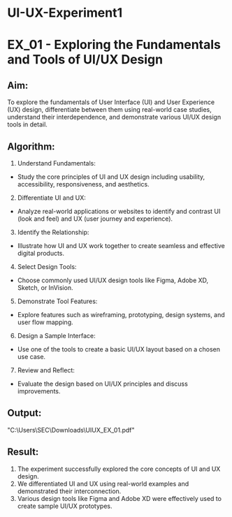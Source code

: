 # UI-UX-Experiment1
# EX_01 - Exploring the Fundamentals and Tools of UI/UX Design

## Aim:

To explore the fundamentals of User Interface (UI) and User Experience (UX) design, differentiate between them using real-world case studies, understand their interdependence, and demonstrate various UI/UX design tools in detail.

## Algorithm:

1. Understand Fundamentals:

- Study the core principles of UI and UX design including usability, accessibility, responsiveness, and aesthetics.

2. Differentiate UI and UX:

- Analyze real-world applications or websites to identify and contrast UI (look and feel) and UX (user journey and experience).

3. Identify the Relationship:

- Illustrate how UI and UX work together to create seamless and effective digital products.

4. Select Design Tools:

- Choose commonly used UI/UX design tools like Figma, Adobe XD, Sketch, or InVision.

5. Demonstrate Tool Features:

- Explore features such as wireframing, prototyping, design systems, and user flow mapping.

6. Design a Sample Interface:

- Use one of the tools to create a basic UI/UX layout based on a chosen use case.

7. Review and Reflect:

- Evaluate the design based on UI/UX principles and discuss improvements.


## Output:

"C:\Users\SEC\Downloads\UIUX_EX_01.pdf"

## Result:

1. The experiment successfully explored the core concepts of UI and UX design.
2. We differentiated UI and UX using real-world examples and demonstrated their interconnection.
3. Various design tools like Figma and Adobe XD were effectively used to create sample UI/UX prototypes.
